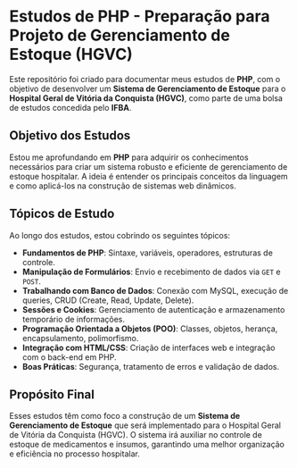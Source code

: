 # Estudos de PHP - Preparação para Projeto de Gerenciamento de Estoque (HGVC)

Este repositório foi criado para documentar meus estudos de **PHP**, com o objetivo de desenvolver um **Sistema de Gerenciamento de Estoque** para o **Hospital Geral de Vitória da Conquista (HGVC)**, como parte de uma bolsa de estudos concedida pelo **IFBA**.

## Objetivo dos Estudos

Estou me aprofundando em **PHP** para adquirir os conhecimentos necessários para criar um sistema robusto e eficiente de gerenciamento de estoque hospitalar. A ideia é entender os principais conceitos da linguagem e como aplicá-los na construção de sistemas web dinâmicos.

## Tópicos de Estudo

Ao longo dos estudos, estou cobrindo os seguintes tópicos:

- **Fundamentos de PHP**: Sintaxe, variáveis, operadores, estruturas de controle.
- **Manipulação de Formulários**: Envio e recebimento de dados via `GET` e `POST`.
- **Trabalhando com Banco de Dados**: Conexão com MySQL, execução de queries, CRUD (Create, Read, Update, Delete).
- **Sessões e Cookies**: Gerenciamento de autenticação e armazenamento temporário de informações.
- **Programação Orientada a Objetos (POO)**: Classes, objetos, herança, encapsulamento, polimorfismo.
- **Integração com HTML/CSS**: Criação de interfaces web e integração com o back-end em PHP.
- **Boas Práticas**: Segurança, tratamento de erros e validação de dados.

## Propósito Final

Esses estudos têm como foco a construção de um **Sistema de Gerenciamento de Estoque** que será implementado para o Hospital Geral de Vitória da Conquista (HGVC). O sistema irá auxiliar no controle de estoque de medicamentos e insumos, garantindo uma melhor organização e eficiência no processo hospitalar.
